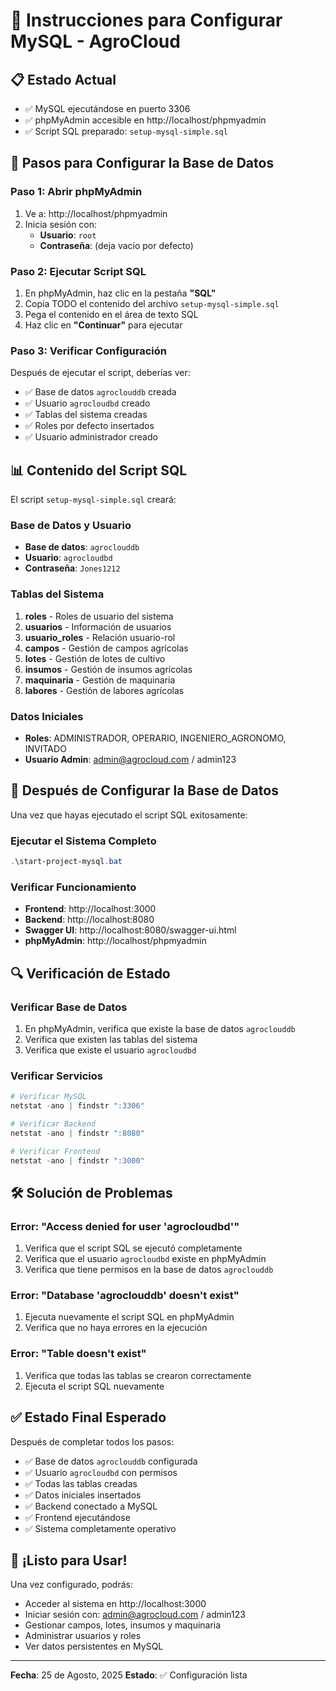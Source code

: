 # 🚀 Instrucciones para Configurar MySQL - AgroCloud

## 📋 Estado Actual
- ✅ MySQL ejecutándose en puerto 3306
- ✅ phpMyAdmin accesible en http://localhost/phpmyadmin
- ✅ Script SQL preparado: `setup-mysql-simple.sql`

## 🔧 Pasos para Configurar la Base de Datos

### Paso 1: Abrir phpMyAdmin
1. Ve a: http://localhost/phpmyadmin
2. Inicia sesión con:
   - **Usuario**: `root`
   - **Contraseña**: (deja vacío por defecto)

### Paso 2: Ejecutar Script SQL
1. En phpMyAdmin, haz clic en la pestaña **"SQL"**
2. Copia TODO el contenido del archivo `setup-mysql-simple.sql`
3. Pega el contenido en el área de texto SQL
4. Haz clic en **"Continuar"** para ejecutar

### Paso 3: Verificar Configuración
Después de ejecutar el script, deberías ver:
- ✅ Base de datos `agroclouddb` creada
- ✅ Usuario `agrocloudbd` creado
- ✅ Tablas del sistema creadas
- ✅ Roles por defecto insertados
- ✅ Usuario administrador creado

## 📊 Contenido del Script SQL

El script `setup-mysql-simple.sql` creará:

### Base de Datos y Usuario
- **Base de datos**: `agroclouddb`
- **Usuario**: `agrocloudbd`
- **Contraseña**: `Jones1212`

### Tablas del Sistema
1. **roles** - Roles de usuario del sistema
2. **usuarios** - Información de usuarios
3. **usuario_roles** - Relación usuario-rol
4. **campos** - Gestión de campos agrícolas
5. **lotes** - Gestión de lotes de cultivo
6. **insumos** - Gestión de insumos agrícolas
7. **maquinaria** - Gestión de maquinaria
8. **labores** - Gestión de labores agrícolas

### Datos Iniciales
- **Roles**: ADMINISTRADOR, OPERARIO, INGENIERO_AGRONOMO, INVITADO
- **Usuario Admin**: admin@agrocloud.com / admin123

## 🎯 Después de Configurar la Base de Datos

Una vez que hayas ejecutado el script SQL exitosamente:

### Ejecutar el Sistema Completo
```powershell
.\start-project-mysql.bat
```

### Verificar Funcionamiento
- **Frontend**: http://localhost:3000
- **Backend**: http://localhost:8080
- **Swagger UI**: http://localhost:8080/swagger-ui.html
- **phpMyAdmin**: http://localhost/phpmyadmin

## 🔍 Verificación de Estado

### Verificar Base de Datos
1. En phpMyAdmin, verifica que existe la base de datos `agroclouddb`
2. Verifica que existen las tablas del sistema
3. Verifica que existe el usuario `agrocloudbd`

### Verificar Servicios
```powershell
# Verificar MySQL
netstat -ano | findstr ":3306"

# Verificar Backend
netstat -ano | findstr ":8080"

# Verificar Frontend
netstat -ano | findstr ":3000"
```

## 🛠️ Solución de Problemas

### Error: "Access denied for user 'agrocloudbd'"
1. Verifica que el script SQL se ejecutó completamente
2. Verifica que el usuario `agrocloudbd` existe en phpMyAdmin
3. Verifica que tiene permisos en la base de datos `agroclouddb`

### Error: "Database 'agroclouddb' doesn't exist"
1. Ejecuta nuevamente el script SQL en phpMyAdmin
2. Verifica que no haya errores en la ejecución

### Error: "Table doesn't exist"
1. Verifica que todas las tablas se crearon correctamente
2. Ejecuta el script SQL nuevamente

## ✅ Estado Final Esperado

Después de completar todos los pasos:

- ✅ Base de datos `agroclouddb` configurada
- ✅ Usuario `agrocloudbd` con permisos
- ✅ Todas las tablas creadas
- ✅ Datos iniciales insertados
- ✅ Backend conectado a MySQL
- ✅ Frontend ejecutándose
- ✅ Sistema completamente operativo

## 🎉 ¡Listo para Usar!

Una vez configurado, podrás:
- Acceder al sistema en http://localhost:3000
- Iniciar sesión con: admin@agrocloud.com / admin123
- Gestionar campos, lotes, insumos y maquinaria
- Administrar usuarios y roles
- Ver datos persistentes en MySQL

---
**Fecha**: 25 de Agosto, 2025
**Estado**: ✅ Configuración lista
